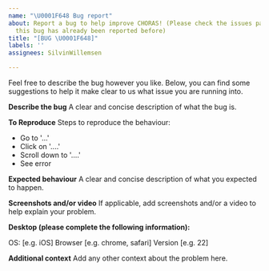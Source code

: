 ```yaml
---
name: "\U0001F648 Bug report"
about: Report a bug to help improve CHORAS! (Please check the issues page to see if
  this bug has already been reported before)
title: "[BUG \U0001F648]"
labels: ''
assignees: SilvinWillemsen

---
```


Feel free to describe the bug however you like. Below, you can find some suggestions to help it make clear to us what issue you are running into.

**Describe the bug**
A clear and concise description of what the bug is.

**To Reproduce**
Steps to reproduce the behaviour:

- Go to '...'
- Click on '....'
- Scroll down to '....'
- See error

**Expected behaviour**
A clear and concise description of what you expected to happen.

**Screenshots and/or video**
If applicable, add screenshots and/or a video to help explain your problem.

**Desktop (please complete the following information):**

OS: [e.g. iOS]
Browser [e.g. chrome, safari]
Version [e.g. 22]

**Additional context**
Add any other context about the problem here.
